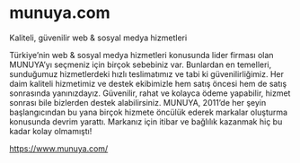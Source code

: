 # munuya.com
Kaliteli, güvenilir web &amp; sosyal medya hizmetleri

Türkiye’nin web & sosyal medya hizmetleri konusunda lider firması olan MUNUYA’yı seçmeniz için birçok sebebiniz var. Bunlardan en temelleri, sunduğumuz hizmetlerdeki hızlı teslimatımız ve tabi ki güvenilirliğimiz. Her daim kaliteli hizmetimiz ve destek ekibimizle hem satış öncesi hem de satış sonrasında yanınızdayız. Güvenilir, rahat ve kolayca ödeme yapabilir, hizmet sonrası bile bizlerden destek alabilirsiniz. MUNUYA, 2011’de her şeyin başlangıcından bu yana birçok hizmete öncülük ederek markalar oluşturma konusunda devrim yarattı. Markanız için itibar ve bağlılık kazanmak hiç bu kadar kolay olmamıştı!

https://www.munuya.com/
